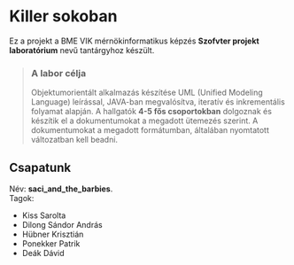 <h1 id="killer-sokoban">Killer sokoban</h1>
<p>Ez a projekt a BME VIK mérnökinformatikus képzés <strong>Szofvter projekt laboratórium</strong> nevű tantárgyhoz készült.</p>
<blockquote>
<h3 id="a-labor-célja">A labor célja</h3>
<p>Objektumorientált alkalmazás készítése UML (Unified Modeling Language) leírással, JAVA-ban megvalósítva, iteratív és inkrementális folyamat alapján. A hallgatók  <strong>4-5 fős csoportokban</strong>  dolgoznak és készítik el a dokumentumokat a  megadott ütemezés  szerint. A dokumentumokat a  megadott formátumban, általában nyomtatott változatban kell beadni.</p>
</blockquote>
<h2 id="csapatunk">Csapatunk</h2>
<p>Név: <strong>saci_and_the_barbies</strong>.<br>
Tagok:</p>
<ul>
<li>Kiss Sarolta</li>
<li>Dilong Sándor András</li>
<li>Hübner Krisztián</li>
<li>Ponekker Patrik</li>
<li>Deák Dávid</li>
</ul>

